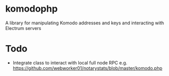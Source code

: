 # komodophp

A library for manipulating Komodo addresses and keys and interacting with Electrum servers

# Todo

* Integrate class to interact with local full node RPC e.g. https://github.com/webworker01/notarystats/blob/master/komodo.php
